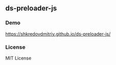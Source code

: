 ## ds-preloader-js

### Demo
https://shkredovdmitriy.github.io/ds-preloader-js/

### License
MIT License

